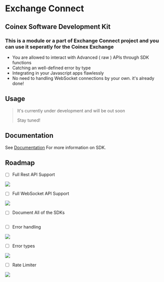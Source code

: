 # Exchange Connect

## Coinex Software Development Kit

### This is a module or a part of **Exchange Connect** project and you can use it seperatly for the Coinex Exchange

- You are allowed to interact with Advanced ( raw ) APIs through SDK functions
- Catching an well-defined error by type
- Integrating in your Javascript apps flawlessly
- No need to handling WebSocket connections by your own. it's already done!

## Usage

> It's currently under development and will be out soon
> 
> Stay tuned!

## Documentation

See [Documentation](https://exchange-connect.github.io/Coinex/) For more information on SDK.

## Roadmap

- [ ] Full Rest API Support

![](https://us-central1-progress-markdown.cloudfunctions.net/progress/25)

- [ ] Full WebSocket API Support

![](https://us-central1-progress-markdown.cloudfunctions.net/progress/0)

- [ ] Document All of the SDKs

<img title="" src="https://us-central1-progress-markdown.cloudfunctions.net/progress/10" alt="" data-align="inline">

- [ ] Error handling

![](https://us-central1-progress-markdown.cloudfunctions.net/progress/0)

- [ ] Error types

![](https://us-central1-progress-markdown.cloudfunctions.net/progress/0)

- [ ] Rate Limiter

![](https://us-central1-progress-markdown.cloudfunctions.net/progress/0)


